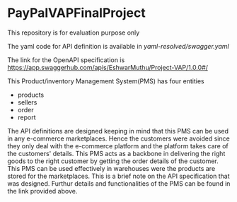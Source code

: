 # PayPalVAPFinalProject
This repository is for evaluation purpose only

The yaml code for API definition is available in _yaml-resolved/swagger.yaml_

The link for the OpenAPI specification is https://app.swaggerhub.com/apis/EshwarMuthu/Project-VAP/1.0.0#/

This Product/inventory Management System(PMS) has four entities
  - products
  - sellers
  - order
  - report

The API definitions are designed keeping in mind that this PMS can be used in any e-commerce marketplaces. Hence the customers were avoided since they only deal with the e-commerce platform and the platform takes care of the customers' details. This PMS acts as a backbone in delivering the right goods to the right customer by getting the order details of the customer. This PMS can be used effectively in warehouses were the products are stored for the marketplaces. This is a brief note on the API specification that was designed. Furthur details and functionalities of the PMS can be found in the link provided above.
